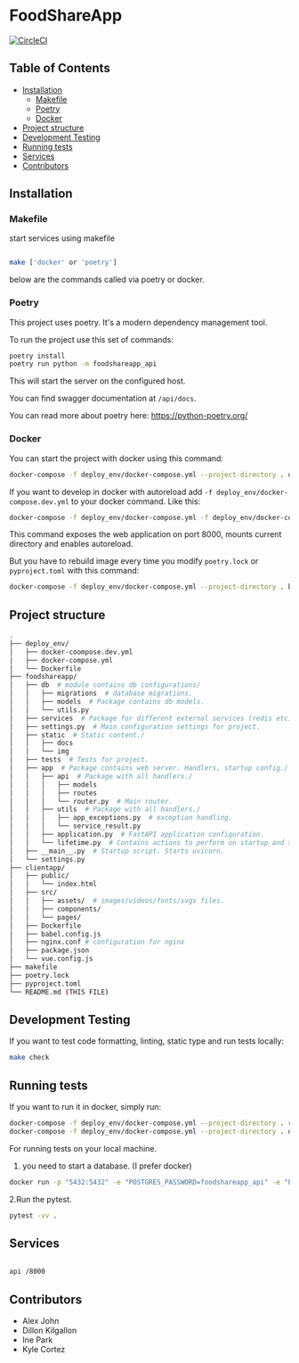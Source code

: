 # FoodShareApp

[![CircleCI](https://dl.circleci.com/status-badge/img/circleci/59GahiQ3nJgSMTPjnGijAL/6GteubzC7gi6ZBBpMDEVUE/tree/main.svg?style=svg)](https://dl.circleci.com/status-badge/redirect/circleci/59GahiQ3nJgSMTPjnGijAL/6GteubzC7gi6ZBBpMDEVUE/tree/main)

## Table of Contents

- [Installation](#installation)
  - [Makefile](#makefile)
  - [Poetry](#makefile)
  - [Docker](#docker)
- [Project structure](#project-structure)
- [Development Testing](#development-testing)
- [Running tests](#running-tests)
- [Services](#services)
- [Contributors](#contributors)

## Installation

### Makefile

start services using makefile

```bash

make ['docker' or 'poetry']

```

below are the commands called via poetry or docker.

### Poetry

This project uses poetry. It's a modern dependency management
tool.

To run the project use this set of commands:

```bash
poetry install
poetry run python -m foodshareapp_api
```

This will start the server on the configured host.

You can find swagger documentation at `/api/docs`.

You can read more about poetry here: <https://python-poetry.org/>

### Docker

You can start the project with docker using this command:

```bash
docker-compose -f deploy_env/docker-compose.yml --project-directory . up --build
```

If you want to develop in docker with autoreload add `-f deploy_env/docker-compose.dev.yml` to your docker command.
Like this:

```bash
docker-compose -f deploy_env/docker-compose.yml -f deploy_env/docker-compose.dev.yml --project-directory . up
```

This command exposes the web application on port 8000, mounts current directory and enables autoreload.

But you have to rebuild image every time you modify `poetry.lock` or `pyproject.toml` with this command:

```bash
docker-compose -f deploy_env/docker-compose.yml --project-directory . build
```

## Project structure

```bash
.
├── deploy_env/
│   ├── docker-coompose.dev.yml
│   ├── docker-compose.yml
│   └── Dockerfile
├── foodshareapp/
│   ├── db  # module contains db configurations/
│   │   ├── migrations  # database migrations.
│   │   ├── models  # Package contains db models.
│   │   └── utils.py
│   ├── services  # Package for different external services (redis etc).
│   ├── settings.py  # Main configuration settings for project.
│   ├── static  # Static content./
│   │   ├── docs
│   │   └── img
│   ├── tests  # Tests for project.
│   ├── app  # Package contains web server. Handlers, startup config./
│   │   ├── api  # Package with all handlers./
│   │   │   ├── models
│   │   │   ├── routes
│   │   │   └── router.py  # Main router.
│   │   ├── utils  # Package with all handlers./
│   │   │   ├── app_exceptions.py  # exception handling.
│   │   │   └── service_result.py 
│   │   ├── application.py  # FastAPI application configuration.
│   │   └── lifetime.py  # Contains actions to perform on startup and shutdown.
│   ├── __main__.py  # Startup script. Starts uvicorn.
│   └── settings.py
├── clientapp/
│   ├── public/
│   │   └── index.html
│   ├── src/
│   │   ├── assets/  # images/videos/fonts/svgs files.
│   │   ├── components/ 
│   │   └── pages/
│   ├── Dockerfile
│   ├── babel.config.js
│   ├── nginx.conf # configuration for nginx
│   ├── package.json
│   └── vue.config.js
├── makefile
├── poetry.lock
├── pyproject.toml
└── README.md (THIS FILE)
```

## Development Testing

If you want to test code formatting, linting, static type and run tests locally:

```bash
make check
```

## Running tests

If you want to run it in docker, simply run:

```bash
docker-compose -f deploy_env/docker-compose.yml --project-directory . run --rm api pytest -vv .
docker-compose -f deploy_env/docker-compose.yml --project-directory . down
```

For running tests on your local machine.

1. you need to start a database. (I prefer docker)

```bash
docker run -p "5432:5432" -e "POSTGRES_PASSWORD=foodshareapp_api" -e "POSTGRES_USER=foodshareapp_api" -e "POSTGRES_DB=foodshareapp_api" postgres:13.6-bullseye
```

  2.Run the pytest.

```bash
pytest -vv .
```

## Services

```bash

api /8000

```

## Contributors

- Alex John
- Dillon Kilgallon
- Ine Park
- Kyle Cortez
